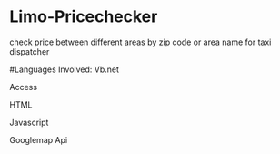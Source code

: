 # Limo-Pricechecker
check price between different areas by zip code or area name for taxi dispatcher

#Languages Involved:
Vb.net

Access

HTML

Javascript

Googlemap Api
